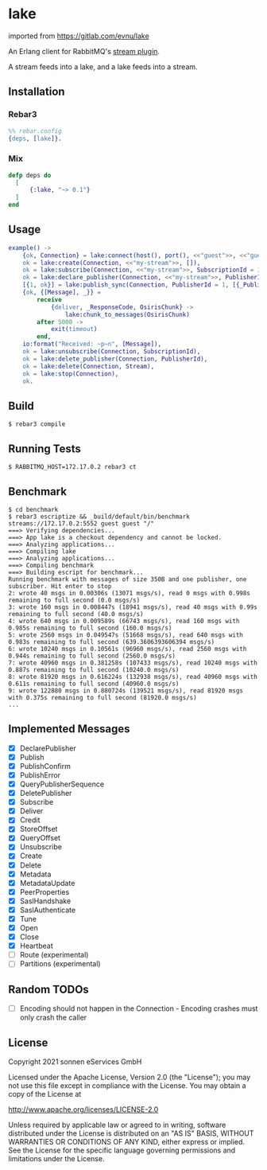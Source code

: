 # lake

imported from https://gitlab.com/evnu/lake

An Erlang client for RabbitMQ's [stream plugin](https://www.rabbitmq.com/stream.html).

A stream feeds into a lake, and a lake feeds into a stream.

## Installation

### Rebar3

```erlang
%% rebar.config
{deps, [lake]}.
```

### Mix

```elixir
defp deps do
  [
      {:lake, "~> 0.1"}
  ]
end
```

## Usage

```erlang
example() ->
    {ok, Connection} = lake:connect(host(), port(), <<"guest">>, <<"guest">>, <<"/">>),
    ok = lake:create(Connection, <<"my-stream">>, []),
    ok = lake:subscribe(Connection, <<"my-stream">>, SubscriptionId = 1, first, 1000, []),
    ok = lake:declare_publisher(Connection, <<"my-stream">>, PublisherId = 1, <<"my-publisher">>),
    [{1, ok}] = lake:publish_sync(Connection, PublisherId = 1, [{_PublishingId = 1, <<"Hello, World!">>}]),
    {ok, {[Message], _}} =
        receive
            {deliver, _ResponseCode, OsirisChunk} ->
                lake:chunk_to_messages(OsirisChunk)
        after 5000 ->
            exit(timeout)
        end,
    io:format("Received: ~p~n", [Message]),
    ok = lake:unsubscribe(Connection, SubscriptionId),
    ok = lake:delete_publisher(Connection, PublisherId),
    ok = lake:delete(Connection, Stream),
    ok = lake:stop(Connection),
    ok.
```

## Build

```
$ rebar3 compile
```

## Running Tests

```
$ RABBITMQ_HOST=172.17.0.2 rebar3 ct
```

## Benchmark

```
$ cd benchmark
$ rebar3 escriptize && _build/default/bin/benchmark streams://172.17.0.2:5552 guest guest "/"
===> Verifying dependencies...
===> App lake is a checkout dependency and cannot be locked.
===> Analyzing applications...
===> Compiling lake
===> Analyzing applications...
===> Compiling benchmark
===> Building escript for benchmark...
Running benchmark with messages of size 350B and one publisher, one subscriber. Hit enter to stop
2: wrote 40 msgs in 0.00306s (13071 msgs/s), read 0 msgs with 0.998s remaining to full second (0.0 msgs/s)
3: wrote 160 msgs in 0.008447s (18941 msgs/s), read 40 msgs with 0.99s remaining to full second (40.0 msgs/s)
4: wrote 640 msgs in 0.009589s (66743 msgs/s), read 160 msgs with 0.985s remaining to full second (160.0 msgs/s)
5: wrote 2560 msgs in 0.049547s (51668 msgs/s), read 640 msgs with 0.983s remaining to full second (639.3606393606394 msgs/s)
6: wrote 10240 msgs in 0.10561s (96960 msgs/s), read 2560 msgs with 0.944s remaining to full second (2560.0 msgs/s)
7: wrote 40960 msgs in 0.381258s (107433 msgs/s), read 10240 msgs with 0.887s remaining to full second (10240.0 msgs/s)
8: wrote 81920 msgs in 0.616224s (132938 msgs/s), read 40960 msgs with 0.611s remaining to full second (40960.0 msgs/s)
9: wrote 122880 msgs in 0.880724s (139521 msgs/s), read 81920 msgs with 0.375s remaining to full second (81920.0 msgs/s)
...
```

## Implemented Messages

* [x] DeclarePublisher
* [x] Publish
* [x] PublishConfirm
* [x] PublishError
* [x] QueryPublisherSequence
* [x] DeletePublisher
* [x] Subscribe
* [x] Deliver
* [x] Credit
* [x] StoreOffset
* [x] QueryOffset
* [x] Unsubscribe
* [x] Create
* [x] Delete
* [x] Metadata
* [x] MetadataUpdate
* [x] PeerProperties
* [x] SaslHandshake
* [x] SaslAuthenticate
* [x] Tune
* [x] Open
* [x] Close
* [x] Heartbeat
* [ ] Route (experimental)
* [ ] Partitions (experimental)

## Random TODOs

* [ ] Encoding should not happen in the Connection - Encoding crashes must only crash the caller

## License

Copyright 2021 sonnen eServices GmbH

Licensed under the Apache License, Version 2.0 (the "License");
you may not use this file except in compliance with the License.
You may obtain a copy of the License at

http://www.apache.org/licenses/LICENSE-2.0

Unless required by applicable law or agreed to in writing, software
distributed under the License is distributed on an "AS IS" BASIS,
WITHOUT WARRANTIES OR CONDITIONS OF ANY KIND, either express or implied.
See the License for the specific language governing permissions and
limitations under the License.
